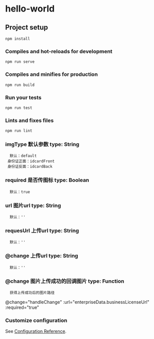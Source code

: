 # hello-world

## Project setup
```
npm install
```

### Compiles and hot-reloads for development
```
npm run serve
```

### Compiles and minifies for production
```
npm run build
```

### Run your tests
```
npm run test
```

### Lints and fixes files
```
npm run lint
```

### imgType 默认参数 type: String
```
  默认：default
 身份证正面：idcardFront
 身份证反面：idcardBack
```
### required 是否传图标 type: Boolean
```
  默认：true
```
### url 图片url type: String
```
  默认：''
```
### requesUrl 上传url type: String
```
  默认：''
```
### @change 上传url type: String
```
  默认：''
```
### @change 图片上传成功的回调图片 type: Function
```
  获得上传成功后的图片路径
```
@change="handleChange" :url="enterpriseData.businessLicenseUrl" :required="true"

### Customize configuration
See [Configuration Reference](https://cli.vuejs.org/config/).
